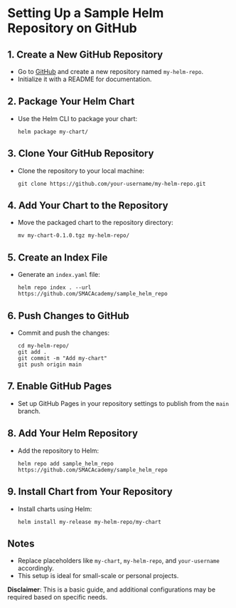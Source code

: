 
# Setting Up a Sample Helm Repository on GitHub

## 1. Create a New GitHub Repository
- Go to [GitHub](https://github.com/) and create a new repository named `my-helm-repo`.
- Initialize it with a README for documentation.

## 2. Package Your Helm Chart
- Use the Helm CLI to package your chart:
  ```shell
  helm package my-chart/
  ```

## 3. Clone Your GitHub Repository
- Clone the repository to your local machine:
  ```shell
  git clone https://github.com/your-username/my-helm-repo.git
  ```

## 4. Add Your Chart to the Repository
- Move the packaged chart to the repository directory:
  ```shell
  mv my-chart-0.1.0.tgz my-helm-repo/
  ```

## 5. Create an Index File
- Generate an `index.yaml` file:
  ```shell
  helm repo index . --url https://github.com/SMACAcademy/sample_helm_repo
  ```

## 6. Push Changes to GitHub
- Commit and push the changes:
  ```shell
  cd my-helm-repo/
  git add .
  git commit -m "Add my-chart"
  git push origin main
  ```

## 7. Enable GitHub Pages
- Set up GitHub Pages in your repository settings to publish from the `main` branch.

## 8. Add Your Helm Repository
- Add the repository to Helm:
  ```shell
  helm repo add sample_helm_repo https://github.com/SMACAcademy/sample_helm_repo
  ```

## 9. Install Chart from Your Repository
- Install charts using Helm:
  ```shell
  helm install my-release my-helm-repo/my-chart
  ```

## Notes
- Replace placeholders like `my-chart`, `my-helm-repo`, and `your-username` accordingly.
- This setup is ideal for small-scale or personal projects.

**Disclaimer**: This is a basic guide, and additional configurations may be required based on specific needs.
